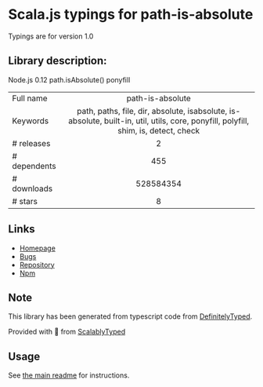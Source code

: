
# Scala.js typings for path-is-absolute

Typings are for version 1.0

## Library description:
Node.js 0.12 path.isAbsolute() ponyfill

|                    |                 |
| ------------------ | :-------------: |
| Full name          | path-is-absolute |
| Keywords           | path, paths, file, dir, absolute, isabsolute, is-absolute, built-in, util, utils, core, ponyfill, polyfill, shim, is, detect, check |
| # releases         | 2 |
| # dependents       | 455 |
| # downloads        | 528584354 |
| # stars            | 8 |

## Links
- [Homepage](https://github.com/sindresorhus/path-is-absolute#readme)
- [Bugs](https://github.com/sindresorhus/path-is-absolute/issues)
- [Repository](https://github.com/sindresorhus/path-is-absolute)
- [Npm](https://www.npmjs.com/package/path-is-absolute)
    


## Note
This library has been generated from typescript code from [DefinitelyTyped](https://definitelytyped.org).

Provided with :purple_heart: from [ScalablyTyped](https://github.com/oyvindberg/ScalablyTyped)

## Usage
See [the main readme](../../readme.md) for instructions.


